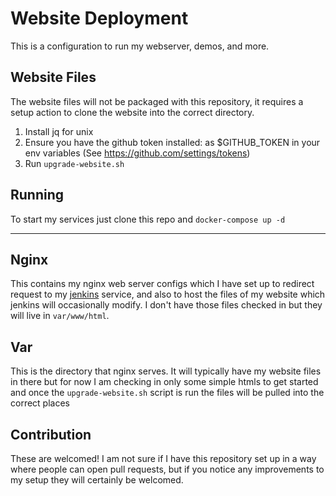 # Website Deployment
This is a configuration to run my webserver, demos, and more. 

## Website Files

The website files will not be packaged with this repository, it requires a setup action to clone the website into the correct directory. 

1. Install jq for unix
2. Ensure you have the github token installed: as $GITHUB_TOKEN in your env variables (See https://github.com/settings/tokens)
3. Run `upgrade-website.sh`

## Running
To start my services just clone this repo and `docker-compose up -d`

---

## Nginx
This contains my nginx web server configs which I have set up to redirect request to my [jenkins](https://jenkins.paz.ienza.tech) service, and also to host the files of my website which jenkins will occasionally modify. I don't have those files checked in but they will live in `var/www/html`.

## Var
This is the directory that nginx serves. It will typically have my website files in there but for now I am checking in only some simple htmls to get started and once the `upgrade-website.sh` script is run the files will be pulled into the correct places

## Contribution
These are welcomed! I am not sure if I have this repository set up in a way where people can open pull requests, but if you notice any improvements to my setup they will certainly be welcomed.
